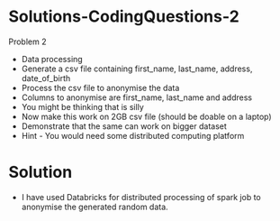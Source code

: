 # Solutions-CodingQuestions-2
Problem 2

- Data processing
- Generate a csv file containing first_name, last_name, address, date_of_birth
- Process the csv file to anonymise the data
- Columns to anonymise are first_name, last_name and address
- You might be thinking that is silly
- Now make this work on 2GB csv file (should be doable on a laptop)
- Demonstrate that the same can work on bigger dataset
- Hint - You would need some distributed computing platform

# Solution
- I have used Databricks for distributed processing of spark job to anonymise the generated random data.
